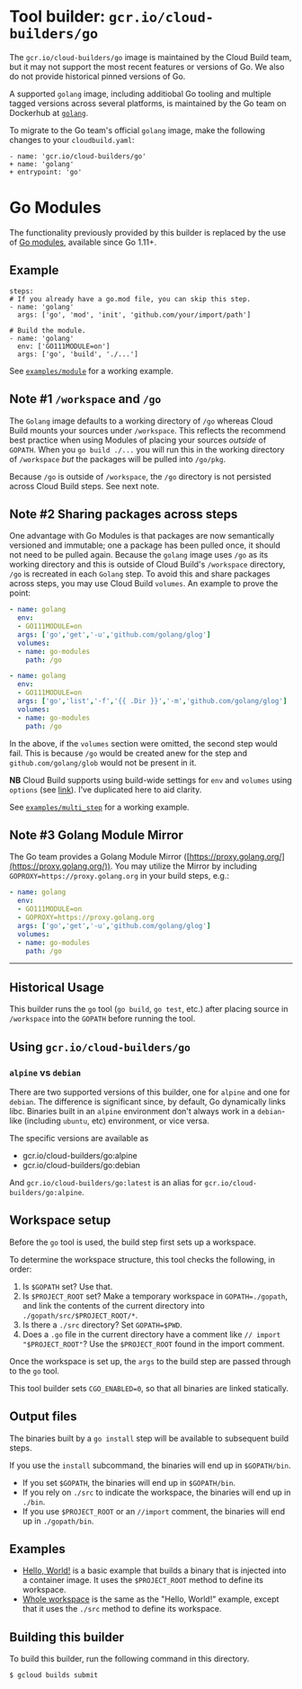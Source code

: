 # Tool builder: `gcr.io/cloud-builders/go`

The `gcr.io/cloud-builders/go` image is maintained by the Cloud Build team, but
it may not support the most recent features or versions of Go. We also do not
provide historical pinned versions of Go.

A supported `golang` image, including additiobal Go tooling and multiple tagged
versions across several platforms, is maintained by the Go team on Dockerhub
at [`golang`](https://hub.docker.com/_/golang).

To migrate to the Go team's official `golang` image, make the following changes
to your `cloudbuild.yaml`:

```
- name: 'gcr.io/cloud-builders/go'
+ name: 'golang'
+ entrypoint: 'go'
```

# Go Modules

The functionality previously provided by this builder is replaced by the use of
[Go modules](https://github.com/golang/go/wiki/Modules), available since Go
1.11+.

## Example

```
steps:
# If you already have a go.mod file, you can skip this step.
- name: 'golang'
  args: ['go', 'mod', 'init', 'github.com/your/import/path']

# Build the module.
- name: 'golang'
  env: ['GO111MODULE=on']
  args: ['go', 'build', './...']
```

See [`examples/module`](https://github.com/GoogleCloudPlatform/cloud-builders/tree/master/go/examples/module)
for a working example.

## Note #1 `/workspace` and `/go`
The `Golang` image defaults to a working directory of `/go` whereas Cloud Build mounts your sources under `/workspace`. This reflects the recommend best practice when using Modules of placing your sources *outside* of `GOPATH`. When you `go build ./...` you will run this in the working directory of `/workspace` *but* the packages will be pulled into `/go/pkg`.

Because `/go` is outside of `/workspace`, the `/go` directory is not persisted across Cloud Build steps. See next note.

## Note #2 Sharing packages across steps

One advantage with Go Modules is that packages are now semantically versioned and immutable; one a package has been pulled once, it should not need to be pulled again. Because the `golang` image uses `/go` as its working directory and this is outside of Cloud Build's `/workspace` directory, `/go` is recreated in each `Golang` step. To avoid this and share packages across steps, you may use Cloud Build `volumes`. An example to prove the point:

```YAML
- name: golang
  env:
  - GO111MODULE=on
  args: ['go','get','-u','github.com/golang/glog']
  volumes:
  - name: go-modules
    path: /go

- name: golang
  env:
  - GO111MODULE=on
  args: ['go','list','-f','{{ .Dir }}','-m','github.com/golang/glog']
  volumes:
  - name: go-modules
    path: /go
```
In the above, if the `volumes` section were omitted, the second step would fail. This is because `/go` would be created anew for the step and `github.com/golang/glob` would not be present in it.

**NB** Cloud Build supports using build-wide settings for `env` and `volumes` using `options` (see [link](https://cloud.google.com/cloud-build/docs/build-config#options)). I've duplicated here to aid clarity.

See [`examples/multi_step`](https://github.com/GoogleCloudPlatform/cloud-builders/tree/master/go/examples/multi_step/README.md)
for a working example.

## Note #3 Golang Module Mirror

The Go team provides a Golang Module Mirror ([https://proxy.golang.org/](https://proxy.golang.org/)). You may utilize the Mirror by including `GOPROXY=https://proxy.golang.org` in your build steps, e.g.:
```YAML
- name: golang
  env:
  - GO111MODULE=on
  - GOPROXY=https://proxy.golang.org
  args: ['go','get','-u','github.com/golang/glog']
  volumes:
  - name: go-modules
    path: /go

```
----
## Historical Usage

This builder runs the `go` tool (`go build`, `go test`, etc.)
after placing source in `/workspace` into the `GOPATH` before
running the tool.

## Using `gcr.io/cloud-builders/go`

### `alpine` vs `debian`

There are two supported versions of this builder, one for `alpine` and one for
`debian`. The difference is significant since, by default, Go dynamically links
libc. Binaries built in an `alpine` environment don't always work in a
`debian`-like (including `ubuntu`, etc) environment, or vice versa.

The specific versions are available as

  - gcr.io/cloud-builders/go:alpine
  - gcr.io/cloud-builders/go:debian

And `gcr.io/cloud-builders/go:latest` is an alias for
`gcr.io/cloud-builders/go:alpine`.

## Workspace setup

Before the `go` tool is used, the build step first sets up a workspace.

To determine the workspace structure, this tool checks the following, in order:

1.  Is `$GOPATH` set? Use that.
2.  Is `$PROJECT_ROOT` set? Make a temporary workspace in `GOPATH=./gopath`, and
    link the contents of the current directory into
    `./gopath/src/$PROJECT_ROOT/*`.
3.  Is there a `./src` directory? Set `GOPATH=$PWD`.
4.  Does a `.go` file in the current directory have a comment like `// import
    "$PROJECT_ROOT"`? Use the `$PROJECT_ROOT` found in the import comment.

Once the workspace is set up, the `args` to the build step are passed through to
the `go` tool.

This tool builder sets `CGO_ENABLED=0`, so that all binaries are linked statically.

## Output files

The binaries built by a `go install` step will be available to subsequent build
steps.

If you use the `install` subcommand, the binaries will end up in `$GOPATH/bin`.

*   If you set `$GOPATH`, the binaries will end up in `$GOPATH/bin`.
*   If you rely on `./src` to indicate the workspace, the binaries will end up
    in `./bin`.
*   If you use `$PROJECT_ROOT` or an `//import` comment, the binaries will end
    up in `./gopath/bin`.

## Examples

-   [Hello, World!](examples/hello_world) is a basic example that builds a
    binary that is injected into a container image. It uses the `$PROJECT_ROOT`
    method to define its workspace.
-   [Whole workspace](examples/whole_workspace) is the same as the "Hello,
    World!" example, except that it uses the `./src` method to define its
    workspace.

## Building this builder

To build this builder, run the following command in this directory.

    $ gcloud builds submit
